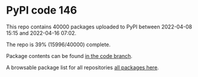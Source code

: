 # PyPI code 146

This repo contains 40000 packages uploaded to PyPI between 
2022-04-08 15:15 and 2022-04-16 07:02.

The repo is 39% (15996/40000) complete.

Package contents can be found [in the code branch](https://github.com/pypi-data/pypi-mirror-146/tree/code/packages).

A browsable package list for all repositories [all packages here](https://pypi-data.github.io/website/repositories/pypi-mirror-146).



